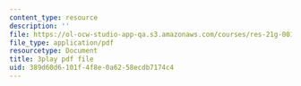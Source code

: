 ```yaml
---
content_type: resource
description: ''
file: https://ol-ocw-studio-app-qa.s3.amazonaws.com/courses/res-21g-001-the-user-friendly-classroom-fall-2020/389d60d6101f4f8e0a6258ecdb7174c4_Dy4KEXJsVIY.pdf
file_type: application/pdf
resourcetype: Document
title: 3play pdf file
uid: 389d60d6-101f-4f8e-0a62-58ecdb7174c4
---
```

